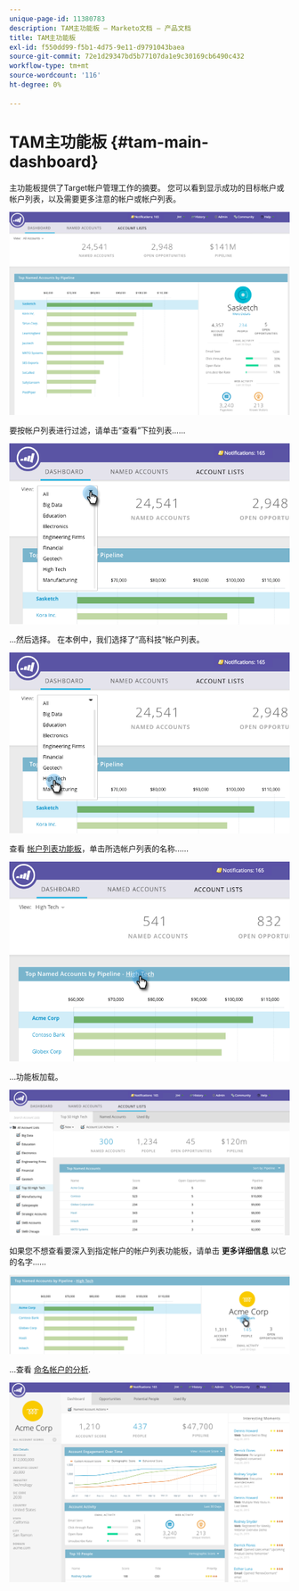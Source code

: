 ```yaml
---
unique-page-id: 11380783
description: TAM主功能板 — Marketo文档 — 产品文档
title: TAM主功能板
exl-id: f550dd99-f5b1-4d75-9e11-d9791043baea
source-git-commit: 72e1d29347bd5b77107da1e9c30169cb6490c432
workflow-type: tm+mt
source-wordcount: '116'
ht-degree: 0%

---
```


# TAM主功能板 {#tam-main-dashboard}

主功能板提供了Target帐户管理工作的摘要。 您可以看到显示成功的目标帐户或帐户列表，以及需要更多注意的帐户或帐户列表。

![](assets/one.png)

要按帐户列表进行过滤，请单击“查看”下拉列表……

![](assets/two.png)

...然后选择。 在本例中，我们选择了“高科技”帐户列表。

![](assets/three.png)

查看 [帐户列表功能板](/help/marketo/product-docs/target-account-management/measure/account-list-insights.md#account-list-dashboard)，单击所选帐户列表的名称……

![](assets/four.png)

...功能板加载。

![](assets/five.png)

如果您不想查看要深入到指定帐户的帐户列表功能板，请单击 **更多详细信息** 以它的名字……

![](assets/six.png)

...查看 [命名帐户的分析](/help/marketo/product-docs/target-account-management/measure/named-account-insights.md).

![](assets/seven.png)

